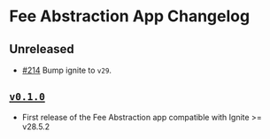# Fee Abstraction App Changelog

## Unreleased

* [#214](https://github.com/ignite/apps/pull/214) Bump ignite to `v29`.

## [`v0.1.0`](https://github.com/ignite/apps/releases/tag/fee-abstraction/v0.1.0)

* First release of the Fee Abstraction app compatible with Ignite >= v28.5.2
